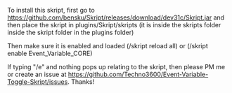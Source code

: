 To install this skript, first go to https://github.com/bensku/Skript/releases/download/dev31c/Skript.jar and then place the skript in plugins/Skript/skripts (it is inside the skripts folder inside the skript folder in the plugins folder)

Then make sure it is enabled and loaded (/skript reload all) or (/skript enable Event_Variable_CORE)

If typing "/e" and nothing pops up relating to the skript, then please PM me or create an issue at https://github.com/Techno3600/Event-Variable-Toggle-Skript/issues. Thanks!
